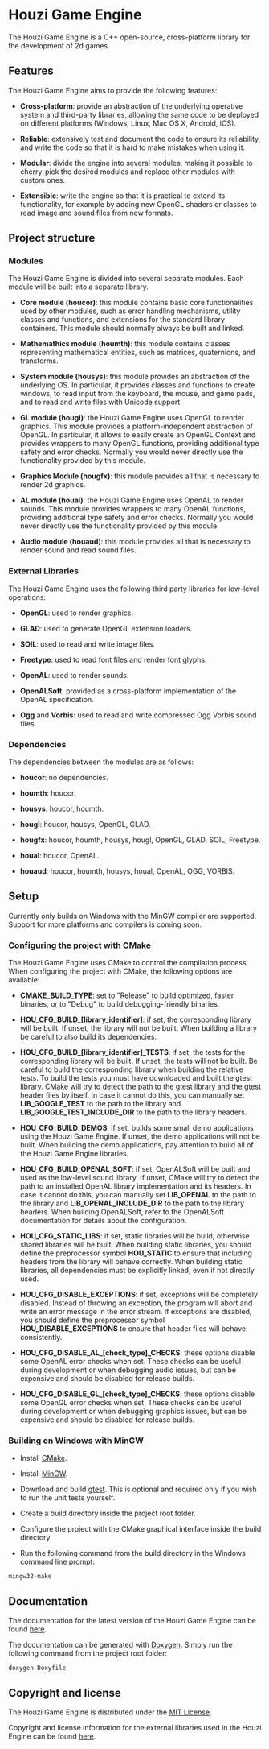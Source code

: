 # Houzi Game Engine
The Houzi Game Engine is a C++ open-source, cross-platform library for the development of 2d games.



## Features
The Houzi Game Engine aims to provide the following features:

* **Cross-platform**: provide an abstraction of the underlying operative system and third-party libraries, allowing the same code to be deployed on different platforms (Windows, Linux, Mac OS X, Android, iOS).

* **Reliable**: extensively test and document the code to ensure its reliability, and write the code so that it is hard to make mistakes when using it.

* **Modular**: divide the engine into several modules, making it possible to cherry-pick the desired modules and replace other modules with custom ones.

* **Extensible**: write the engine so that it is practical to extend its functionality, for example by adding new OpenGL shaders or classes to read image and sound files from new formats.



## Project structure



### Modules
The Houzi Game Engine is divided into several separate modules.
Each module will be built into a separate library.

* **Core module (houcor)**: this module contains basic core functionalities used by other modules, such as error handling mechanisms, utility classes and functions, and extensions for the standard library containers.
This module should normally always be built and linked.

* **Mathemathics module (houmth)**: this module contains classes representing mathematical entities, such as matrices, quaternions, and transforms.

* **System module (housys)**: this module provides an abstraction of the underlying OS.
In particular, it provides classes and functions to create windows, to read input from the keyboard, the mouse, and game pads, and to read and write files with Unicode support.

* **GL module (hougl)**: the Houzi Game Engine uses OpenGL to render graphics.
This module provides a platform-independent abstraction of OpenGL.
In particular, it allows to easily create an OpenGL Context and provides wrappers to many OpenGL functions, providing additional type safety and error checks.
Normally you would never directly use the functionality provided by this module.

* **Graphics Module (hougfx)**: this module provides all that is necessary to render 2d graphics.

* **AL module (houal)**: the Houzi Game Engine uses OpenAL to render sounds.
This module provides wrappers to many OpenAL functions, providing additional type safety and error checks.
Normally you would never directly use the functionality provided by this module.

* **Audio module (houaud)**: this module provides all that is necessary to render sound and read sound files.



### External Libraries
The Houzi Game Engine uses the following third party libraries for low-level operations:

* **OpenGL**: used to render graphics.

* **GLAD**: used to generate OpenGL extension loaders.

* **SOIL**: used to read and write image files.

* **Freetype**: used to read font files and render font glyphs.

* **OpenAL**: used to render sounds.

* **OpenALSoft**: provided as a cross-platform implementation of the OpenAL specification.

* **Ogg** and **Vorbis**: used to read and write compressed Ogg Vorbis sound files.



### Dependencies
The dependencies between the modules are as follows:

* **houcor**: no dependencies.

* **houmth**: houcor.

* **housys**: houcor, houmth.

* **hougl**: houcor, housys, OpenGL, GLAD.

* **hougfx**: houcor, houmth, housys, hougl, OpenGL, GLAD, SOIL, Freetype.

* **houal**: houcor, OpenAL.

* **houaud**: houcor, houmth, housys, houal, OpenAL, OGG, VORBIS.



## Setup
Currently only builds on Windows with the MinGW compiler are supported.
Support for more platforms and compilers is coming soon.

### Configuring the project with CMake
The Houzi Game Engine uses CMake to control the compilation process.
When configuring the project with CMake, the following options are available:

* **CMAKE\_BUILD\_TYPE**: set to "Release" to build optimized, faster binaries, or to "Debug" to build debugging-friendly binaries.

* **HOU\_CFG\_BUILD\_\[library\_identifier\]**: if set, the corresponding library will be built.
If unset, the library will not be built.
When building a library be careful to also build its dependencies.

* **HOU\_CFG\_BUILD\_\[library\_identifier\]\_TESTS**: if set, the tests for the corresponding library will be built.
If unset, the tests will not be built.
Be careful to build the corresponding library when building the relative tests.
To build the tests you must have downloaded and built the gtest library.
CMake will try to detect the path to the gtest library and the gtest header files by itself.
In case it cannot do this, you can manually set **LIB\_GOOGLE\_TEST** to the path to the library and **LIB\_GOOGLE\_TEST\_INCLUDE\_DIR** to the path to the library headers.

* **HOU\_CFG\_BUILD\_DEMOS**: if set, builds some small demo applications using the Houzi Game Engine.
If unset, the demo applications will not be built.
When building the demo applications, pay attention to build all of the Houzi Game Engine libraries.

* **HOU\_CFG\_BUILD\_OPENAL\_SOFT**: if set, OpenALSoft will be built and used as the low-level sound library.
If unset, CMake will try to detect the path to an installed OpenAL library implementation and its headers.
In case it cannot do this, you can manually set **LIB\_OPENAL** to the path to the library and **LIB\_OPENAL\_INCLUDE\_DIR** to the path to the library headers.
When building OpenALSoft, refer to the OpenALSoft documentation for details about the configuration.

* **HOU\_CFG\_STATIC\_LIBS**: if set, static libraries will be build, otherwise shared libraries will be built.
When building static libraries, you should define the preprocessor symbol **HOU_STATIC** to ensure that including headers from the library will behave correctly.
When building static libraries, all dependencies must be explicitly linked, even if not directly used.

* **HOU\_CFG\_DISABLE\_EXCEPTIONS**: if set, exceptions will be completely disabled.
Instead of throwing an exception, the program will abort and write an error message in the error stream.
If exceptions are disabled, you should define the preprocessor symbol **HOU_DISABLE_EXCEPTIONS** to ensure that header files will behave consistently.

* **HOU\_CFG\_DISABLE\_AL\_\[check_type\]\_CHECKS**: these options disable some OpenAL error checks when set.
These checks can be useful during development or when debugging audio issues, but can be expensive and should be disabled for release builds.

* **HOU\_CFG\_DISABLE\_GL\_\[check_type\]\_CHECKS**: these options disable some OpenGL error checks when set.
These checks can be useful during development or when debugging graphics issues, but can be expensive and should be disabled for release builds.



### Building on Windows with MinGW
* Install [CMake](https://cmake.org/).

* Install [MinGW](http://www.mingw.org/).

* Download and build [gtest](https://github.com/google/googletest).
This is optional and required only if you wish to run the unit tests yourself.

* Create a build directory inside the project root folder.

* Configure the project with the CMake graphical interface inside the build directory.

* Run the following command from the build directory in the Windows command line prompt:

```
mingw32-make
```



## Documentation
The documentation for the latest version of the Houzi Game Engine can be found [here](https://davidecorradidev.github.io/houzi-game-engine/).

The documentation can be generated with [Doxygen](http://www.stack.nl/~dimitri/doxygen/).
Simply run the following command from the project root folder:

```
doxygen Doxyfile
```



## Copyright and license
The Houzi Game Engine is distributed under the [MIT License](LICENSE).

Copyright and license information for the external libraries used in the Houzi Engine can be found [here](EXTERNAL-LIBS-INFO.md).

